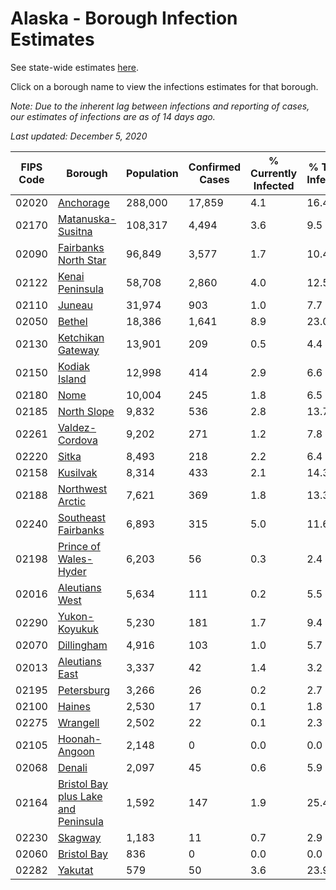 # Alaska - Borough Infection Estimates

See state-wide estimates [here](/infections/us-ak).

Click on a borough name to view the infections estimates for that borough.

*Note: Due to the inherent lag between infections and reporting of cases, our estimates of infections are as of 14 days ago.*

*Last updated: December 5, 2020*

|   FIPS Code |                                                                    Borough |   Population |   Confirmed Cases |   % Currently Infected |   % Total Infected |
|-------------|----------------------------------------------------------------------------|--------------|-------------------|------------------------|--------------------|
|       02020 |                                                     [Anchorage](anchorage) |      288,000 |            17,859 |                    4.1 |               16.4 |
|       02170 |                                     [Matanuska-Susitna](matanuska-susitna) |      108,317 |             4,494 |                    3.6 |                9.5 |
|       02090 |                               [Fairbanks North Star](fairbanks-north-star) |       96,849 |             3,577 |                    1.7 |               10.4 |
|       02122 |                                         [Kenai Peninsula](kenai-peninsula) |       58,708 |             2,860 |                    4.0 |               12.5 |
|       02110 |                                                           [Juneau](juneau) |       31,974 |               903 |                    1.0 |                7.7 |
|       02050 |                                                           [Bethel](bethel) |       18,386 |             1,641 |                    8.9 |               23.0 |
|       02130 |                                     [Ketchikan Gateway](ketchikan-gateway) |       13,901 |               209 |                    0.5 |                4.4 |
|       02150 |                                             [Kodiak Island](kodiak-island) |       12,998 |               414 |                    2.9 |                6.6 |
|       02180 |                                                               [Nome](nome) |       10,004 |               245 |                    1.8 |                6.5 |
|       02185 |                                                 [North Slope](north-slope) |        9,832 |               536 |                    2.8 |               13.7 |
|       02261 |                                           [Valdez-Cordova](valdez-cordova) |        9,202 |               271 |                    1.2 |                7.8 |
|       02220 |                                                             [Sitka](sitka) |        8,493 |               218 |                    2.2 |                6.4 |
|       02158 |                                                       [Kusilvak](kusilvak) |        8,314 |               433 |                    2.1 |               14.3 |
|       02188 |                                       [Northwest Arctic](northwest-arctic) |        7,621 |               369 |                    1.8 |               13.3 |
|       02240 |                                 [Southeast Fairbanks](southeast-fairbanks) |        6,893 |               315 |                    5.0 |               11.6 |
|       02198 |                             [Prince of Wales-Hyder](prince-of-wales-hyder) |        6,203 |                56 |                    0.3 |                2.4 |
|       02016 |                                           [Aleutians West](aleutians-west) |        5,634 |               111 |                    0.2 |                5.5 |
|       02290 |                                             [Yukon-Koyukuk](yukon-koyukuk) |        5,230 |               181 |                    1.7 |                9.4 |
|       02070 |                                                   [Dillingham](dillingham) |        4,916 |               103 |                    1.0 |                5.7 |
|       02013 |                                           [Aleutians East](aleutians-east) |        3,337 |                42 |                    1.4 |                3.2 |
|       02195 |                                                   [Petersburg](petersburg) |        3,266 |                26 |                    0.2 |                2.7 |
|       02100 |                                                           [Haines](haines) |        2,530 |                17 |                    0.1 |                1.8 |
|       02275 |                                                       [Wrangell](wrangell) |        2,502 |                22 |                    0.1 |                2.3 |
|       02105 |                                             [Hoonah-Angoon](hoonah-angoon) |        2,148 |                 0 |                    0.0 |                0.0 |
|       02068 |                                                           [Denali](denali) |        2,097 |                45 |                    0.6 |                5.9 |
|       02164 | [Bristol Bay plus Lake and Peninsula](bristol-bay-plus-lake-and-peninsula) |        1,592 |               147 |                    1.9 |               25.4 |
|       02230 |                                                         [Skagway](skagway) |        1,183 |                11 |                    0.7 |                2.9 |
|       02060 |                                                 [Bristol Bay](bristol-bay) |          836 |                 0 |                    0.0 |                0.0 |
|       02282 |                                                         [Yakutat](yakutat) |          579 |                50 |                    3.6 |               23.9 |